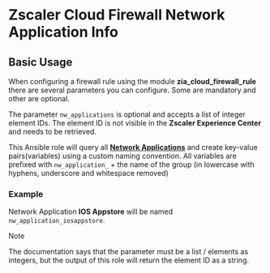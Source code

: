 # Zscaler Cloud Firewall Network Application Info

## Basic Usage

When configuring a firewall rule using the module **zia_cloud_firewall_rule** there are several parameters you can configure. Some are mandatory and other are optional.

The parameter `nw_applications` is optional and accepts a list of integer element IDs. The element ID is not visible in the **Zscaler Experience Center** and needs to be retrieved.

This Ansible role will query all [**Network Applications**](https://console.zscaler.com/internet-saas#administration/network-applications?APPLICATIONS) and create key-value pairs(variables) using a custom naming convention. All variables are prefixed with `nw_application_` + the name of the group (in lowercase with hyphens, underscore and whitespace removed)

### Example

Network Application **IOS Appstore** will be named `nw_application_iosappstore`.

> [!NOTE]
> The documentation says that the parameter must be a list / elements as integers,
> but the output of this role will return the element ID as a string.
